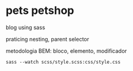 # pets petshop

blog using sass

praticing nesting, parent selector

metodologia BEM: bloco, elemento, modificador


`
sass --watch scss/style.scss:css/style.css
`
